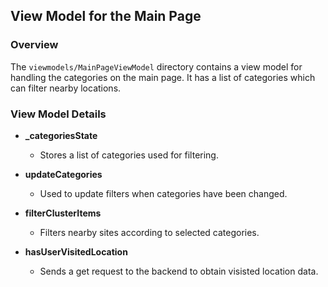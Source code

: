 ## View Model for the Main Page

### Overview

The `viewmodels/MainPageViewModel` directory contains a view model for handling the categories on the main page. It has a list of categories which can filter nearby locations.

### View Model Details

- **_categoriesState**

  - Stores a list of categories used for filtering.


- **updateCategories**
  - Used to update filters when categories have been changed.

- **filterClusterItems**
  - Filters nearby sites according to selected categories.

- **hasUserVisitedLocation**
   - Sends a get request to the backend to obtain visisted location data.